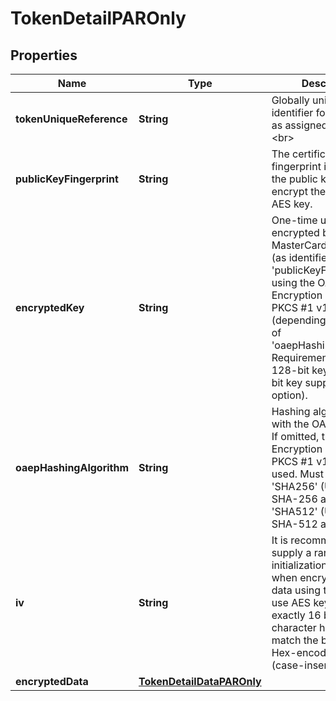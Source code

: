

# TokenDetailPAROnly


## Properties

Name | Type | Description | Notes
------------ | ------------- | ------------- | -------------
**tokenUniqueReference** | **String** | Globally unique identifier for the Token, as assigned by MDES.&lt;br&gt;  |  [optional]
**publicKeyFingerprint** | **String** | The certificate fingerprint identifying the public key used to encrypt the ephemeral AES key.  |  [optional]
**encryptedKey** | **String** | One-time use AES key encrypted by the MasterCard public key (as identified by &#39;publicKeyFingerprint&#39;) using the OAEP or RSA Encryption Standard PKCS #1 v1.5 scheme (depending on the value of &#39;oaepHashingAlgorithm&#39;. Requirement is for a 128-bit key (with 256-bit key supported as an option).  |  [optional]
**oaepHashingAlgorithm** | **String** | Hashing algorithm used with the OAEP scheme. If omitted, then the RSA Encryption Standard PKCS #1 v1.5 will be used. Must be either &#39;SHA256&#39; (Use the SHA-256 algorithm) or &#39;SHA512&#39; (Use the SHA-512 algorithm).  |  [optional]
**iv** | **String** | It is recommended to supply a random initialization vector when encrypting the data using the one-time use AES key. Must be exactly 16 bytes (32 character hex string) to match the block size. Hex-encoded data (case-insensitive).  |  [optional]
**encryptedData** | [**TokenDetailDataPAROnly**](TokenDetailDataPAROnly.md) |  |  [optional]



